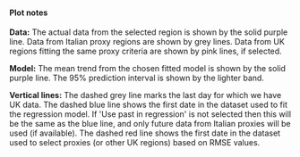 #### **Plot notes**

**Data:** The actual data from the selected region is shown by the solid purple line.
Data from Italian proxy regions are shown by grey lines.
Data from UK regions fitting the same proxy criteria are shown by pink lines, if selected.

**Model:** The mean trend from the chosen fitted model is shown by the solid purple line. The 95% prediction interval is shown by the lighter band.

**Vertical lines:** The dashed grey line marks the last day for which we have UK data.
The dashed blue line shows the first date in the dataset used to fit the regression model. If 'Use past in regression' is not selected then this will be the same as the blue line, and only future data from Italian proxies will be used (if available).
The dashed red line shows the first date in the dataset used to select proxies (or other UK regions) based on RMSE values.
